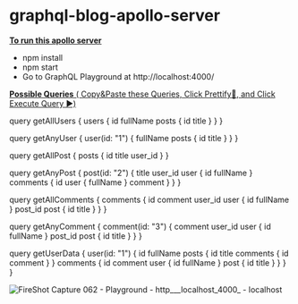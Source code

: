 # graphql-blog-apollo-server

**<ins>To run this apollo server</ins>**

- npm install
- npm start
- Go to GraphQL Playground at http://localhost:4000/


<ins>**Possible Queries** ( Copy&Paste these Queries, Click Prettify💅, and Click Execute Query ▶️)</ins>

query getAllUsers {
  users {
    id
    fullName
    posts {
      id
      title
    }
  }
}

query getAnyUser {
  user(id: "1") {
    fullName
    posts {
      id
      title
    }
  }
}

query getAllPost {
  posts {
    id
    title
    user_id
  }
}

query getAnyPost {
  post(id: "2") {
    title
    user_id
    user {
      id
      fullName
    }
    comments {
      id
      user {
        fullName
      }
      comment
    }
  }
}

query getAllComments {
  comments {
    id
    comment
    user_id
    user {
      id
      fullName
    }
    post_id
    post {
      id
      title
    }
  }
}

query getAnyComment {
  comment(id: "3") {
    comment
    user_id
    user {
      id
      fullName
    }
    post_id
    post {
      id
      title
    }
  }
}

query getUserData {
  user(id: "1") {
    id
    fullName
    posts {
      id
      title
      comments {
        id
        comment
      }
    }
    comments {
      id
      comment
      user {
        id
        fullName
      }
      post {
        id
        title
      }
    }
  }
}

![FireShot Capture 062 - Playground - http___localhost_4000_ - localhost](https://user-images.githubusercontent.com/100930519/197047557-15c2414a-a45c-4d12-9b5a-25b72a447c9b.png)
